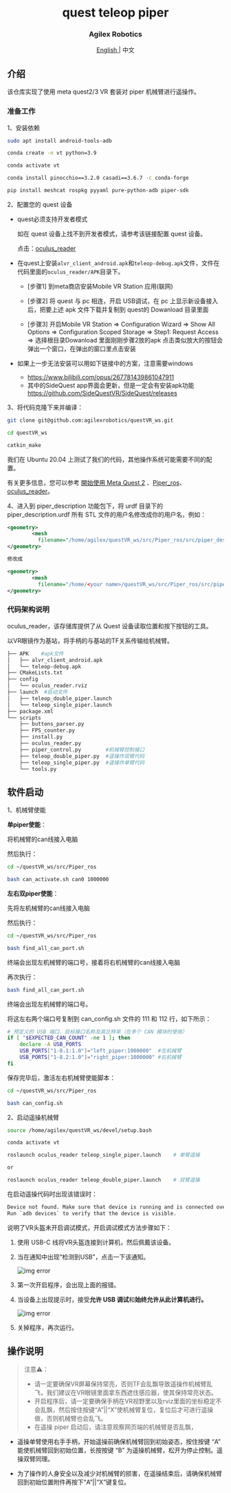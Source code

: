 <div align="center">
  <h1 align="center"> quest teleop piper </h1>
  <h3 align="center"> Agilex Robotics </h3>
  <p align="center">
    <a href="README.md"> English </a> | <a>中文</a> 
  </p>
</div>




## 介绍

该仓库实现了使用 meta quest2/3 VR 套装对 piper 机械臂进行遥操作。

### 准备工作 

1、安装依赖

```bash
sudo apt install android-tools-adb

conda create -n vt python=3.9

conda activate vt

conda install pinocchio==3.2.0 casadi==3.6.7 -c conda-forge

pip install meshcat rospkg pyyaml pure-python-adb piper-sdk
```

2、配置您的 quest 设备

- quest必须支持开发者模式

  如在 quest 设备上找不到开发者模式，请参考该链接配置 quest 设备。

  点击：[oculus_reader](https://github.com/rail-berkeley/oculus_reader)

- 在quest上安装`alvr_client_android.apk`和`teleop-debug.apk`文件，文件在代码里面的`oculus_reader/APK`目录下。

  - [步骤1] 到meta商店安装Mobile VR Station 应用(联网)

  - [步骤2] 将 quest 与 pc 相连，开启 USB调试，在 pc 上显示新设备接入后，把要上述 apk 文件下载并复制到 quest的 Dowanload 目录里面
  
  - [步骤3] 开启Mobile VR Station => Configuration Wizard => Show All Options => Configuration Scoped Storage => Step1: Request Access => 选择根目录Dowanload 里面刚刚步骤2放的apk 点击类似放大的按钮会弹出一个窗口，在弹出的窗口里点击安装

- 如果上一步无法安装可以用如下链接中的方案，注意需要windows
  - <https://www.bilibili.com/opus/267781439861047911>
  - 其中的SideQuest app界面会更新，但是一定会有安装apk功能 <https://github.com/SideQuestVR/SideQuest/releases>

3、将代码克隆下来并编译：

```bash
git clone git@github.com:agilexrobotics/questVR_ws.git

cd questVR_ws 

catkin_make
```

我们在 Ubuntu 20.04 上测试了我们的代码，其他操作系统可能需要不同的配置。

有关更多信息，您可以参考 [開始使用 Meta Quest 2](https://www.meta.com/zh-tw/help/quest/articles/getting-started/getting-started-with-quest-2/?srsltid=AfmBOoqvDcwTtPt2P9o6y3qdXT_9zxz4m8yyej4uwLGEXVXv6KAr3QQz) 、[Piper_ros](https://github.com/agilexrobotics/Piper_ros)、[oculus_reader](https://github.com/rail-berkeley/oculus_reader)。

4、进入到 piper_description 功能包下，将 urdf 目录下的 piper_description.urdf 所有 STL 文件的用户名修改成你的用户名，例如：

```xml
<geometry>
        <mesh
          filename="/home/agilex/questVR_ws/src/Piper_ros/src/piper_description/meshes/base_link.STL" />
</geometry>

修改成

<geometry>
        <mesh
          filename="/home/<your name>/questVR_ws/src/Piper_ros/src/piper_description/meshes/base_link.STL" />
</geometry>
```

### 代码架构说明

oculus_reader，该存储库提供了从 Quest 设备读取位置和按下按钮的工具。

以VR眼镜作为基站，将手柄的与基站的TF关系传输给机械臂。

```bash
├── APK    #apk文件
│   ├── alvr_client_android.apk
│   └── teleop-debug.apk
├── CMakeLists.txt
├── config
│   └── oculus_reader.rviz
├── launch	#启动文件
│   ├── teleop_double_piper.launch
│   └── teleop_single_piper.launch
├── package.xml
└── scripts
    ├── buttons_parser.py
    ├── FPS_counter.py
    ├── install.py
    ├── oculus_reader.py
    ├── piper_control.py		#机械臂控制接口
    ├── teleop_double_piper.py	#遥操作双臂代码
    ├── teleop_single_piper.py	#遥操作单臂代码
    └── tools.py
```

## 软件启动

1、机械臂使能

**单piper使能**：

将机械臂的can线接入电脑

然后执行：

```bash
cd ~/questVR_ws/src/Piper_ros

bash can_activate.sh can0 1000000
```

**左右双piper使能**：


先将左机械臂的can线接入电脑

然后执行：

```bash
cd ~/questVR_ws/src/Piper_ros

bash find_all_can_port.sh 
```

终端会出现左机械臂的端口号，接着将右机械臂的can线接入电脑

再次执行：

```bash
bash find_all_can_port.sh 
```

终端会出现左机械臂的端口号。

将这左右两个端口号复制到 can_config.sh 文件的 111 和 112 行，如下所示：

```bash
# 预定义的 USB 端口、目标接口名称及其比特率（在多个 CAN 模块时使用）
if [ "$EXPECTED_CAN_COUNT" -ne 1 ]; then
    declare -A USB_PORTS 
    USB_PORTS["1-8.1:1.0"]="left_piper:1000000"  #左机械臂
    USB_PORTS["1-8.2:1.0"]="right_piper:1000000" #右机械臂
fi
```

保存完毕后，激活左右机械臂使能脚本：

```bash
cd ~/questVR_ws/src/Piper_ros

bash can_config.sh 
```


2、启动遥操机械臂

```bash
source /home/agilex/questVR_ws/devel/setup.bash

conda activate vt

roslaunch oculus_reader teleop_single_piper.launch    # 单臂遥操

or

roslaunch oculus_reader teleop_double_piper.launch    # 双臂遥操
```

在启动遥操代码时出现该错误时：

```bash
Device not found. Make sure that device is running and is connected over USB
Run `adb devices` to verify that the device is visible.
```

说明了VR头盔未开启调试模式，开启调试模式方法步骤如下：

1. 使用 USB-C 线将VR头盔连接到计算机，然后佩戴该设备。

2. 当在通知中出现“检测到USB”，点击一下该通知。

   ![img error](img/2.png)

3. 第一次开启程序，会出现上面的报错。

4. 当设备上出现提示时，接受**允许 USB 调试**和**始终允许从此计算机进行。**

   ![img error](img/1.png)

5. 关掉程序，再次运行。





## 操作说明

> 注意⚠️：
>
> - 请一定要确保VR屏幕保持常亮，否则TF会乱飘导致遥操作机械臂乱飞，我们建议在VR眼镜里面拿东西遮住感应器，使其保持常亮状态。
> - 开启程序后，请一定要确保手柄在VR视野里以及rviz里面的坐标稳定不会乱飘，然后按住按键“A”||“X”使机械臂复位，复位后才可进行遥操做，否则机械臂也会乱飞。
> - 在遥操 piper 启动后，请注意观察网页端的机械臂是否乱飘，

- 遥操单臂使用右手手柄，开始遥操前确保机械臂回到初始姿态，按住按键 “A” 能使机械臂回到初始位置，长按按键 “B” 为遥操机械臂，松开为停止控制。遥操双臂同理。  

- 为了操作的人身安全以及减少对机械臂的损害，在遥操结束后，请确保机械臂回到初始位置附件再按下“A”||“X”键复位。













